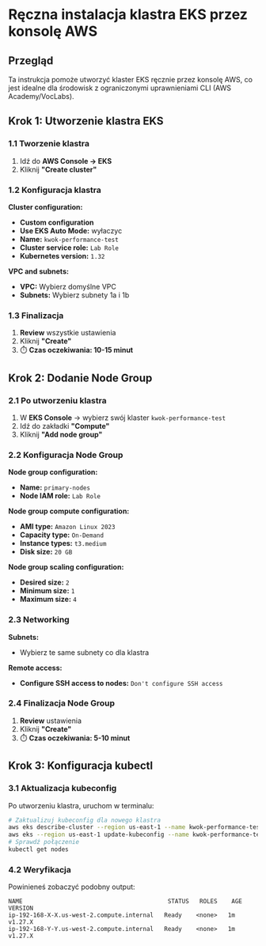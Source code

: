 # Ręczna instalacja klastra EKS przez konsolę AWS

## Przegląd
Ta instrukcja pomoże utworzyć klaster EKS ręcznie przez konsolę AWS, co jest idealne dla środowisk z ograniczonymi uprawnieniami CLI (AWS Academy/VocLabs).

## Krok 1: Utworzenie klastra EKS

### 1.1 Tworzenie klastra

1. Idź do **AWS Console → EKS**
2. Kliknij **"Create cluster"**

### 1.2 Konfiguracja klastra

**Cluster configuration:**
- **Custom configuration**
- **Use EKS Auto Mode:** wyłaczyc
- **Name:** `kwok-performance-test`
- **Cluster service role:** `Lab Role`
- **Kubernetes version:** `1.32`

**VPC and subnets:**
- **VPC:** Wybierz domyślne VPC
- **Subnets:** Wybierz subnety 1a i 1b


### 1.3 Finalizacja

1. **Review** wszystkie ustawienia
2. Kliknij **"Create"**
3. ⏱️ **Czas oczekiwania: 10-15 minut**

## Krok 2: Dodanie Node Group

### 2.1 Po utworzeniu klastra

1. W **EKS Console** → wybierz swój klaster `kwok-performance-test`
2. Idź do zakładki **"Compute"**
3. Kliknij **"Add node group"**

### 2.2 Konfiguracja Node Group

**Node group configuration:**
- **Name:** `primary-nodes`
- **Node IAM role:** `Lab Role` 

**Node group compute configuration:**
- **AMI type:** `Amazon Linux 2023`
- **Capacity type:** `On-Demand`
- **Instance types:** `t3.medium` 
- **Disk size:** `20 GB`

**Node group scaling configuration:**
- **Desired size:** `2`
- **Minimum size:** `1`
- **Maximum size:** `4`

### 2.3 Networking

**Subnets:**
- Wybierz te same subnety co dla klastra

**Remote access:**
- **Configure SSH access to nodes:** `Don't configure SSH access`

### 2.4 Finalizacja Node Group

1. **Review** ustawienia
2. Kliknij **"Create"**
3. ⏱️ **Czas oczekiwania: 5-10 minut**

## Krok 3: Konfiguracja kubectl

### 3.1 Aktualizacja kubeconfig

Po utworzeniu klastra, uruchom w terminalu:

```bash
# Zaktualizuj kubeconfig dla nowego klastra
aws eks describe-cluster --region us-east-1 --name kwok-performance-test --query cluster.status
aws eks --region us-east-1 update-kubeconfig --name kwok-performance-test
# Sprawdź połączenie
kubectl get nodes
```

### 4.2 Weryfikacja

Powinieneś zobaczyć podobny output:
```
NAME                                         STATUS   ROLES    AGE   VERSION
ip-192-168-X-X.us-west-2.compute.internal   Ready    <none>   1m    v1.27.X
ip-192-168-Y-Y.us-west-2.compute.internal   Ready    <none>   1m    v1.27.X
``` 